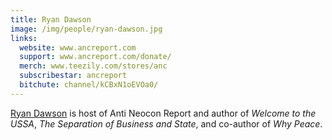 ```yaml
---
title: Ryan Dawson
image: /img/people/ryan-dawson.jpg
links:
  website: www.ancreport.com
  support: www.ancreport.com/donate/
  merch: www.teezily.com/stores/anc
  subscribestar: ancreport
  bitchute: channel/kCBxN1oEVOa0/
---
```


[Ryan Dawson](https://www.ancreport.com/ryan-dawson/) is host of Anti Neocon
Report and author of _Welcome to the USSA_, _The Separation of Business and
State_, and co-author of _Why Peace_.

